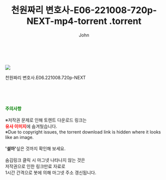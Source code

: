 ﻿---
layout: post
title:  "                   천원짜리 변호사-E06-221008-720p-NEXT-mp4-torrent                .torrent"
author: John
categories: [ 영화 ]
tags: [  ]
image: https://torrentrj59.com/uploadfile/full/3f0c0980511f264cc2a10018dbd935a7dcc29180.jpg 
description: "                   천원짜리 변호사-E06-221008-720p-NEXT-mp4-torrent                 torrent 정보 공유"
toc: true
toc_sticky: true
---

<br>
<p><img src="https://torrentrj59.com/uploadfile/full/3f0c0980511f264cc2a10018dbd935a7dcc29180.jpg"/></p>
 천원짜리 변호사.E06.221008.720p-NEXT  
    
<br><br><br>
<p data-ke-size="size16"><b><span style="color: green;">주의사항</span></b><br /><br />※저작권 문제로 인해 토렌트 다운로드 링크는<br /><b><span style="color: red;">유사 이미지</span></b>에 숨겨뒀습니다.<br />※Due to copyright issues, the torrent download link is hidden where it looks like an image.<br /><br /><b>'설마'</b>싶은 것까지 확인해 보세요.<br /><br />숨김링크 클릭 시 마그넷 나타나지 않는 것은<br />저작권으로 인한 링크만료 자료로<br />1시간 간격으로 봇에 의해 마그넷 주소 갱신됩니다.</p>
